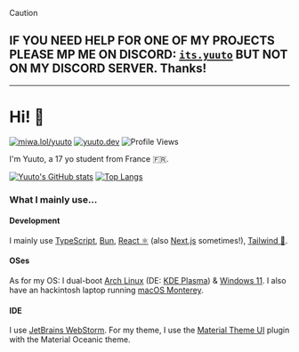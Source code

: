 > [!CAUTION]
> ## IF YOU NEED HELP FOR ONE OF MY PROJECTS PLEASE MP ME ON DISCORD: [`its.yuuto`](https://discord.com/users/269415459735076864) BUT NOT ON MY DISCORD SERVER. Thanks!

---

# Hi! 👋

[![miwa.lol/yuuto](https://img.shields.io/badge/my%20socials%20are%20on-miwa.lol%2Fyuuto-0e0d26)](https://miwa.lol/yuuto)
[![yuuto.dev](https://img.shields.io/badge/my%20website-yuuto.dev-141f37)](https://yuuto.dev)
![Profile Views](https://komarev.com/ghpvc/?username=JustYuuto&label=profile+views)

I'm Yuuto, a 17 yo student from France 🇫🇷.

[![Yuuto's GitHub stats](https://github-readme-stats.vercel.app/api?username=JustYuuto&show_icons=true&theme=onedark&hide_border=true)](https://github.com/anuraghazra/github-readme-stats)
[![Top Langs](https://github-readme-stats.vercel.app/api/top-langs/?username=JustYuuto&show_icons=true&theme=onedark&hide_border=true&layout=compact)](https://github.com/anuraghazra/github-readme-stats)

### What I mainly use...

#### Development
I mainly use [TypeScript](https://www.typescriptlang.org/), [Bun](https://bun.sh/), [React ⚛️](https://react.dev/) (also [Next.js](https://nextjs.org/) sometimes!), [Tailwind 🌊](https://tailwindcss.com/).

#### OSes
As for my OS: I dual-boot [Arch Linux](https://archlinux.org/) (DE: [KDE Plasma](https://kde.org/plasma-desktop/)) & [Windows 11](https://en.wikipedia.org/wiki/Windows_11). I also have an hackintosh laptop running [macOS Monterey](https://www.apple.com/by/macos/monterey/).

#### IDE
I use [JetBrains WebStorm](https://www.jetbrains.com/webstorm/). For my theme, I use the [Material Theme UI](https://plugins.jetbrains.com/plugin/8006-material-theme-ui) plugin with the Material Oceanic theme.

